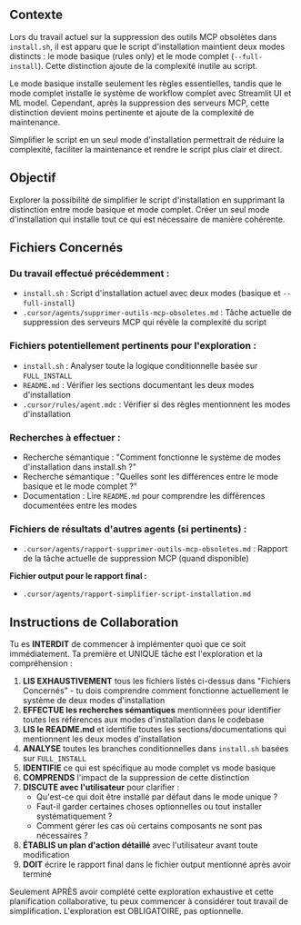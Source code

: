 ## Contexte

Lors du travail actuel sur la suppression des outils MCP obsolètes dans `install.sh`, il est apparu que le script d'installation maintient deux modes distincts : le mode basique (rules only) et le mode complet (`--full-install`). Cette distinction ajoute de la complexité inutile au script.

Le mode basique installe seulement les règles essentielles, tandis que le mode complet installe le système de workflow complet avec Streamlit UI et ML model. Cependant, après la suppression des serveurs MCP, cette distinction devient moins pertinente et ajoute de la complexité de maintenance.

Simplifier le script en un seul mode d'installation permettrait de réduire la complexité, faciliter la maintenance et rendre le script plus clair et direct.

## Objectif

Explorer la possibilité de simplifier le script d'installation en supprimant la distinction entre mode basique et mode complet. Créer un seul mode d'installation qui installe tout ce qui est nécessaire de manière cohérente.

## Fichiers Concernés

### Du travail effectué précédemment :
- `install.sh` : Script d'installation actuel avec deux modes (basique et `--full-install`)
- `.cursor/agents/supprimer-outils-mcp-obsoletes.md` : Tâche actuelle de suppression des serveurs MCP qui révèle la complexité du script

### Fichiers potentiellement pertinents pour l'exploration :
- `install.sh` : Analyser toute la logique conditionnelle basée sur `FULL_INSTALL`
- `README.md` : Vérifier les sections documentant les deux modes d'installation
- `.cursor/rules/agent.mdc` : Vérifier si des règles mentionnent les modes d'installation

### Recherches à effectuer :
- Recherche sémantique : "Comment fonctionne le système de modes d'installation dans install.sh ?"
- Recherche sémantique : "Quelles sont les différences entre le mode basique et le mode complet ?"
- Documentation : Lire `README.md` pour comprendre les différences documentées entre les modes

### Fichiers de résultats d'autres agents (si pertinents) :
- `.cursor/agents/rapport-supprimer-outils-mcp-obsoletes.md` : Rapport de la tâche actuelle de suppression MCP (quand disponible)

**Fichier output pour le rapport final :**
- `.cursor/agents/rapport-simplifier-script-installation.md`

## Instructions de Collaboration

Tu es **INTERDIT** de commencer à implémenter quoi que ce soit immédiatement. Ta première et UNIQUE tâche est l'exploration et la compréhension :

1. **LIS EXHAUSTIVEMENT** tous les fichiers listés ci-dessus dans "Fichiers Concernés" - tu dois comprendre comment fonctionne actuellement le système de deux modes d'installation
2. **EFFECTUE les recherches sémantiques** mentionnées pour identifier toutes les références aux modes d'installation dans le codebase
3. **LIS le README.md** et identifie toutes les sections/documentations qui mentionnent les deux modes d'installation
4. **ANALYSE** toutes les branches conditionnelles dans `install.sh` basées sur `FULL_INSTALL`
5. **IDENTIFIE** ce qui est spécifique au mode complet vs mode basique
6. **COMPRENDS** l'impact de la suppression de cette distinction
7. **DISCUTE avec l'utilisateur** pour clarifier :
   - Qu'est-ce qui doit être installé par défaut dans le mode unique ?
   - Faut-il garder certaines choses optionnelles ou tout installer systématiquement ?
   - Comment gérer les cas où certains composants ne sont pas nécessaires ?
8. **ÉTABLIS un plan d'action détaillé** avec l'utilisateur avant toute modification
9. **DOIT** écrire le rapport final dans le fichier output mentionné après avoir terminé

Seulement APRÈS avoir complété cette exploration exhaustive et cette planification collaborative, tu peux commencer à considérer tout travail de simplification. L'exploration est OBLIGATOIRE, pas optionnelle.

